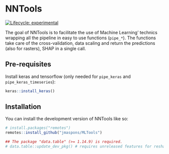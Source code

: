 
<!-- README.md is generated from README.Rmd. Please edit that file -->

# NNTools

<!-- badges: start -->

[![Lifecycle:
experimental](https://img.shields.io/badge/lifecycle-experimental-orange.svg)](https://lifecycle.r-lib.org/articles/stages.html#experimental)
<!-- badges: end -->

The goal of NNTools is to facilitate the use of Machine Learning’
technics wrapping all the pipeline in easy to use functions (`pipe_*`).
The functions take care of the cross-validation, data scaling and return
the predictions (also for rasters), SHAP in a single call.

## Pre-requisites

Install keras and tensorflow (only needed for `pipe_keras` and
`pipe_keras_timeseries`):

``` r
keras::install_keras()
```

## Installation

You can install the development version of NNTools like so:

``` r
# install.packages("remotes")
remotes::install_github("jmaspons/MLTools")

## The package "data.table" (>= 1.14.9) is required.
# data.table::update_dev_pkg() # requires unreleased features for reshaping 3D data
```

